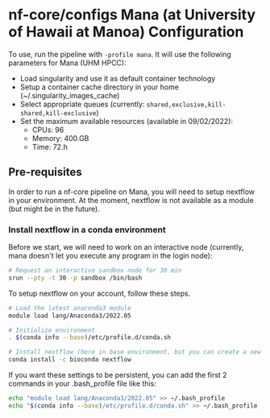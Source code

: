 # nf-core/configs Mana (at University of Hawaii at Manoa) Configuration

To use, run the pipeline with `-profile mana`. It will use the following parameters for Mana (UHM HPCC):

- Load singularity and use it as default container technology
- Setup a container cache directory in your home (~/.singularity_images_cache)
- Select appropriate queues (currently: `shared,exclusive,kill-shared,kill-exclusive`)
- Set the maximum available resources (available in 09/02/2022):
  - CPUs: 96
  - Memory: 400.GB
  - Time: 72.h

## Pre-requisites

In order to run a nf-core pipeline on Mana, you will need to setup nextflow in your environment.
At the moment, nextflow is not available as a module (but might be in the future).

### Install nextflow in a conda environment

Before we start, we will need to work on an interactive node (currently, mana doesn't let you execute any program in the login node):

```bash
# Request an interactive sandbox node for 30 min
srun --pty -t 30 -p sandbox /bin/bash
```

To setup nextflow on your account, follow these steps.

```bash
# Load the latest anaconda3 module
module load lang/Anaconda3/2022.05

# Initialize environment
. $(conda info --base)/etc/profile.d/conda.sh

# Install nextflow (here in base environment, but you can create a new one if you'd like)
conda install -c bioconda nextflow
```

If you want these settings to be persistent, you can add the first 2 commands in your .bash_profile file like this:

```bash
echo "module load lang/Anaconda3/2022.05" >> ~/.bash_profile
echo "$(conda info --base)/etc/profile.d/conda.sh" >> ~/.bash_profile
```
